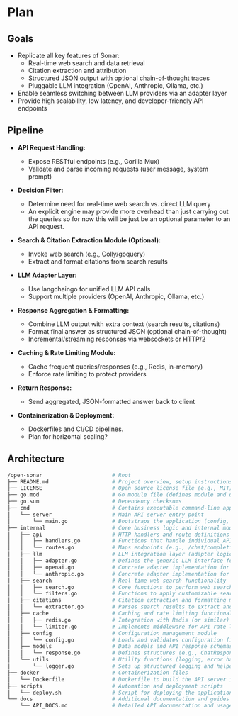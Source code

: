 # Plan

## Goals

- Replicate all key features of Sonar:
  - Real-time web search and data retrieval
  - Citation extraction and attribution
  - Structured JSON output with optional chain-of-thought traces
  - Pluggable LLM integration (OpenAI, Anthropic, Ollama, etc.)
- Enable seamless switching between LLM providers via an adapter layer
- Provide high scalability, low latency, and developer-friendly API endpoints

## Pipeline 

- **API Request Handling:**
  - Expose RESTful endpoints (e.g., Gorilla Mux)
  - Validate and parse incoming requests (user message, system prompt)

- **Decision Filter:**
  - Determine need for real-time web search vs. direct LLM query
  - An explicit engine may provide more overhead than just carrying out the queries so for now this will be just be an optional parameter to an API request.

- **Search & Citation Extraction Module (Optional):**
  - Invoke web search (e.g., Colly/goquery)
  - Extract and format citations from search results

- **LLM Adapter Layer:**
  - Use langchaingo for unified LLM API calls
  - Support multiple providers (OpenAI, Anthropic, Ollama, etc.)

- **Response Aggregation & Formatting:**
  - Combine LLM output with extra context (search results, citations)
  - Format final answer as structured JSON (optional chain-of-thought)
  - Incremental/streaming responses via websockets or HTTP/2

- **Caching & Rate Limiting Module:**
  - Cache frequent queries/responses (e.g., Redis, in-memory)
  - Enforce rate limiting to protect providers

- **Return Response:**
  - Send aggregated, JSON-formatted answer back to client

- **Containerization & Deployment:**
  - Dockerfiles and CI/CD pipelines.
  - Plan for horizontal scaling?


## Architecture

```bash
/open-sonar                      # Root
├── README.md                    # Project overview, setup instructions, and usage examples
├── LICENSE                      # Open source license file (e.g., MIT)
├── go.mod                       # Go module file (defines module and dependencies)
├── go.sum                       # Dependency checksums
├── cmd                          # Contains executable command-line applications
│   └── server                   # Main API server entry point
│       └── main.go              # Bootstraps the application (config, routes, logging, etc.)
├── internal                     # Core business logic and internal modules (not exposed externally)
│   ├── api                      # HTTP handlers and route definitions
│   │   ├── handlers.go          # Functions that handle individual API endpoints
│   │   └── routes.go            # Maps endpoints (e.g., /chat/completions) to handlers
│   ├── llm                      # LLM integration layer (adapter logic)
│   │   ├── adapter.go           # Defines the generic LLM interface for adapter implementations
│   │   ├── openai.go            # Concrete adapter implementation for OpenAI
│   │   └── anthropic.go         # Concrete adapter implementation for Anthropic
│   ├── search                   # Real-time web search functionality
│   │   ├── search.go            # Core functions to perform web searches (e.g., via Colly/goquery)
│   │   └── filters.go           # Functions to apply customizable search filters
│   ├── citations                # Citation extraction and formatting module
│   │   └── extractor.go         # Parses search results to extract and format citations
│   ├── cache                    # Caching and rate limiting functionality
│   │   ├── redis.go             # Integration with Redis (or similar) for caching responses
│   │   └── limiter.go           # Implements middleware for API rate limiting
│   ├── config                   # Configuration management module
│   │   └── config.go            # Loads and validates configuration files (YAML/JSON)
│   ├── models                   # Data models and API response schemas
│   │   └── response.go          # Defines structures (e.g., ChatResponse) for consistent JSON output
│   └── utils                    # Utility functions (logging, error handling, etc.)
│       └── logger.go            # Sets up structured logging and helper functions
├── docker                       # Containerization files
│   └── Dockerfile               # Dockerfile to build the API server image
├── scripts                      # Automation and deployment scripts
│   └── deploy.sh                # Script for deploying the application
└── docs                         # Additional documentation and guides
    └── API_DOCS.md              # Detailed API documentation and usage examples
```